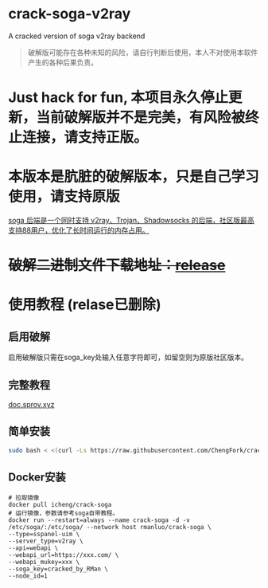 # crack-soga-v2ray
 A cracked version of soga v2ray backend

> 破解版可能存在各种未知的风险，请自行判断后使用，本人不对使用本软件产生的各种后果负责。
# Just hack for fun, 本项目永久停止更新，当前破解版并不是完美，有风险被终止连接，请支持正版。

# 本版本是肮脏的破解版本，只是自己学习使用，请支持原版

[soga 后端是一个同时支持 v2ray、Trojan、Shadowsocks 的后端，社区版最高支持88用户，优化了长时间运行的内存占用。](https://github.com/sprov065/soga)

# ~~破解二进制文件下载地址：[release](https://github.com/RManLuo/crack-soga-v2ray/releases)~~

# 使用教程 (relase已删除)

## 启用破解

启用破解版只需在soga_key处输入任意字符即可，如留空则为原版社区版本。

## 完整教程

[doc.sprov.xyz](https://doc.sprov.xyz/)

## 简单安装

``` bash
sudo bash < <(curl -Ls https://raw.githubusercontent.com/ChengFork/crack-soga-v2ray/master/install.sh)
```

## Docker安装

```
# 拉取镜像
docker pull icheng/crack-soga
# 运行镜像，参数请参考soga自带教程。
docker run --restart=always --name crack-soga -d -v /etc/soga/:/etc/soga/ --network host rmanluo/crack-soga \
--type=sspanel-uim \
--server_type=v2ray \
--api=webapi \
--webapi_url=https://xxx.com/ \
--webapi_mukey=xxx \
--soga_key=cracked_by_RMan \
--node_id=1
```

